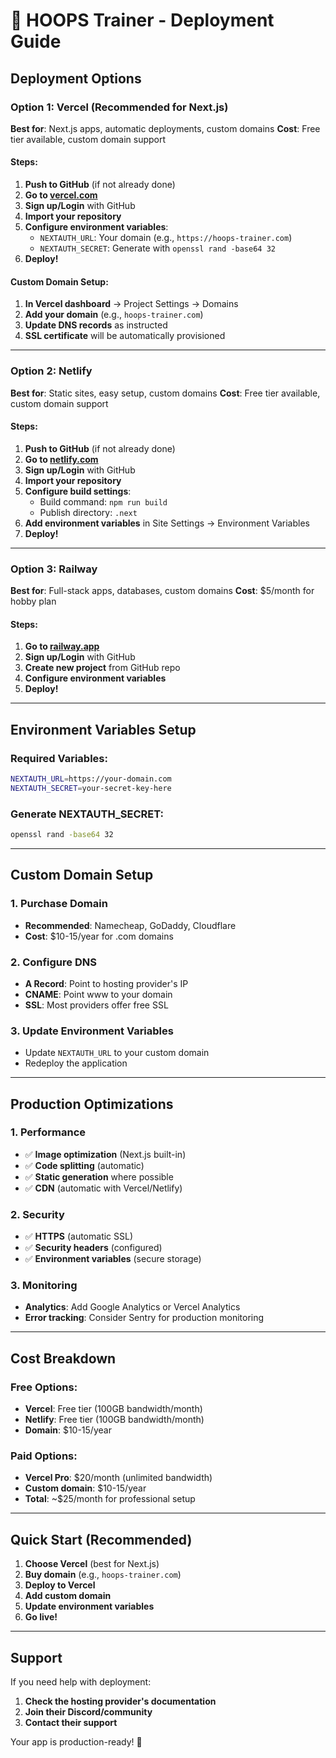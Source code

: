 # 🚀 HOOPS Trainer - Deployment Guide

## Deployment Options

### Option 1: Vercel (Recommended for Next.js)
**Best for**: Next.js apps, automatic deployments, custom domains
**Cost**: Free tier available, custom domain support

#### Steps:
1. **Push to GitHub** (if not already done)
2. **Go to [vercel.com](https://vercel.com)**
3. **Sign up/Login** with GitHub
4. **Import your repository**
5. **Configure environment variables**:
   - `NEXTAUTH_URL`: Your domain (e.g., `https://hoops-trainer.com`)
   - `NEXTAUTH_SECRET`: Generate with `openssl rand -base64 32`
6. **Deploy!**

#### Custom Domain Setup:
1. **In Vercel dashboard** → Project Settings → Domains
2. **Add your domain** (e.g., `hoops-trainer.com`)
3. **Update DNS records** as instructed
4. **SSL certificate** will be automatically provisioned

---

### Option 2: Netlify
**Best for**: Static sites, easy setup, custom domains
**Cost**: Free tier available, custom domain support

#### Steps:
1. **Push to GitHub** (if not already done)
2. **Go to [netlify.com](https://netlify.com)**
3. **Sign up/Login** with GitHub
4. **Import your repository**
5. **Configure build settings**:
   - Build command: `npm run build`
   - Publish directory: `.next`
6. **Add environment variables** in Site Settings → Environment Variables
7. **Deploy!**

---

### Option 3: Railway
**Best for**: Full-stack apps, databases, custom domains
**Cost**: $5/month for hobby plan

#### Steps:
1. **Go to [railway.app](https://railway.app)**
2. **Sign up/Login** with GitHub
3. **Create new project** from GitHub repo
4. **Configure environment variables**
5. **Deploy!**

---

## Environment Variables Setup

### Required Variables:
```bash
NEXTAUTH_URL=https://your-domain.com
NEXTAUTH_SECRET=your-secret-key-here
```

### Generate NEXTAUTH_SECRET:
```bash
openssl rand -base64 32
```

---

## Custom Domain Setup

### 1. Purchase Domain
- **Recommended**: Namecheap, GoDaddy, Cloudflare
- **Cost**: $10-15/year for .com domains

### 2. Configure DNS
- **A Record**: Point to hosting provider's IP
- **CNAME**: Point www to your domain
- **SSL**: Most providers offer free SSL

### 3. Update Environment Variables
- Update `NEXTAUTH_URL` to your custom domain
- Redeploy the application

---

## Production Optimizations

### 1. Performance
- ✅ **Image optimization** (Next.js built-in)
- ✅ **Code splitting** (automatic)
- ✅ **Static generation** where possible
- ✅ **CDN** (automatic with Vercel/Netlify)

### 2. Security
- ✅ **HTTPS** (automatic SSL)
- ✅ **Security headers** (configured)
- ✅ **Environment variables** (secure storage)

### 3. Monitoring
- **Analytics**: Add Google Analytics or Vercel Analytics
- **Error tracking**: Consider Sentry for production monitoring

---

## Cost Breakdown

### Free Options:
- **Vercel**: Free tier (100GB bandwidth/month)
- **Netlify**: Free tier (100GB bandwidth/month)
- **Domain**: $10-15/year

### Paid Options:
- **Vercel Pro**: $20/month (unlimited bandwidth)
- **Custom domain**: $10-15/year
- **Total**: ~$25/month for professional setup

---

## Quick Start (Recommended)

1. **Choose Vercel** (best for Next.js)
2. **Buy domain** (e.g., `hoops-trainer.com`)
3. **Deploy to Vercel**
4. **Add custom domain**
5. **Update environment variables**
6. **Go live!**

---

## Support

If you need help with deployment:
1. **Check the hosting provider's documentation**
2. **Join their Discord/community**
3. **Contact their support**

Your app is production-ready! 🎉
